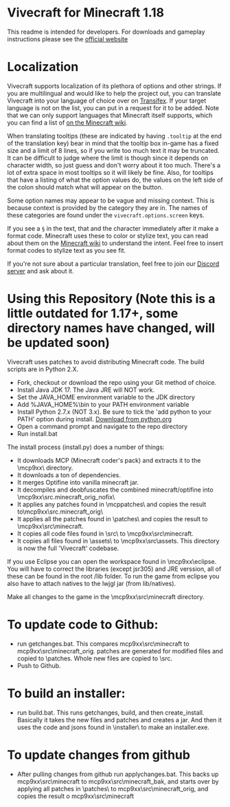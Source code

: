 Vivecraft for Minecraft 1.18
=========

This readme is intended for developers. For downloads and gameplay instructions please see the [official website](http://www.vivecraft.org/)


Localization
========
Vivecraft supports localization of its plethora of options and other strings. If you are multilingual and would like to help the project out, you can translate Vivecraft into your language of choice over on [Transifex](https://www.transifex.com/techjar/vivecraft/). If your target language is not on the list, you can put in a request for it to be added. Note that we can only support languages that Minecraft itself supports, which you can find a list of [on the Minecraft wiki](https://minecraft.fandom.com/wiki/Language).

When translating tooltips (these are indicated by having `.tooltip` at the end of the translation key) bear in mind that the tooltip box in-game has a fixed size and a limit of 8 lines, so if you write too much text it may be truncated. It can be difficult to judge where the limit is though since it depends on character width, so just guess and don't worry about it too much. There's a lot of extra space in most tooltips so it will likely be fine. Also, for tooltips that have a listing of what the option values do, the values on the left side of the colon should match what will appear on the button.

Some option names may appear to be vague and missing context. This is because context is provided by the category they are in. The names of these categories are found under the `vivecraft.options.screen` keys.

If you see a `§` in the text, that and the character immediately after it make a format code. Minecraft uses these to color or stylize text, you can read about them on the [Minecraft wiki](https://minecraft.gamepedia.com/Formatting_codes) to understand the intent. Feel free to insert format codes to stylize text as you see fit.

If you're not sure about a particular translation, feel free to join our [Discord server](https://discord.gg/eCZvCVe) and ask about it.


Using this Repository
(Note this is a little outdated for 1.17+, some directory names have changed, will be updated soon)
========
 
 Vivecraft uses patches to avoid distributing Minecraft code. The build scripts are in Python 2.X.
 
 - Fork, checkout or download the repo using your Git method of choice.
 - Install Java JDK 17. The Java JRE will NOT work.
 - Set the JAVA_HOME environment variable to the JDK directory
 - Add %JAVA_HOME%\bin to your PATH environment variable
 - Install Python 2.7.x (NOT 3.x). Be sure to tick the 'add python to your PATH' option during install. [Download from python.org](https://www.python.org/downloads/)
 - Open a command prompt and navigate to the repo directory
 - Run install.bat
 
The install process (install.py) does a number of things:
 - It downloads MCP (Minecraft coder's pack) and extracts it to the \mcp9xx\ directory.
 - It downloads a ton of dependencies.
 - It merges Optifine into vanilla minecraft jar.
 - It decompiles and deobfuscates the combined minecraft/optifine into \mcp9xx\src\.minecraft_orig_nofix\
 - It applies any patches found in \mcppatches\ and copies the result to\mcp9xx\src\.minecraft_orig\
 - It applies all the patches found in \patches\ and copies the result to \mcp9xx\src\minecraft\. 
 - It copies all code files found in \src\ to \mcp9xx\src\minecraft\. 
 - It copies all files found in \assets\ to \mcp9xx\src\assets\.
 This directory is now the full 'Vivecraft' codebase.
 
If you use Eclipse you can open the workspace found in \mcp9xx\eclipse. You will have to correct the libraries (except jsr305) and JRE verssion, all of these can be found in the root /lib folder. To run the game from eclipse you also have to attach natives to the lwjgl jar (from lib/natives).

Make all changes to the game in the \mcp9xx\src\minecraft directory.

To update code to Github:
========
 - run getchanges.bat. This compares mcp9xx\src\minecraft to mcp9xx\src\minecraft_orig. patches are generated for modified files and copied to \patches\. Whole new files are copied to \src\.
 - Push to Github.
 
To build an installer:
========
 - run build.bat. This runs getchanges, build, and then create_install. Basically it takes the new files and patches and creates a jar. And then it uses the code and jsons found in \installer\ to make an installer.exe.

To update changes from github
========
  - After pulling changes from github run applychanges.bat. This backs up mcp9xx\src\minecraft to mcp9xx\src\minecraft_bak, and starts over by applying all patches in \patches\ to mcp9xx\src\minecraft_orig, and copies the result o mcp9xx\src\minecraft
  
